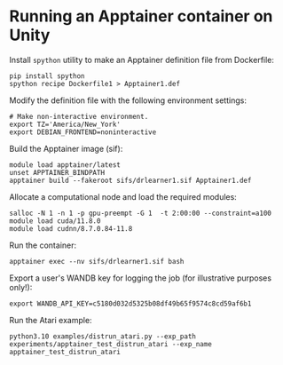 # Running an Apptainer container on Unity

Install `spython` utility to make an Apptainer definition file from Dockerfile:
```
pip install spython
spython recipe Dockerfile1 > Apptainer1.def 
```
Modify the definition file with the following environment settings:
```
# Make non-interactive environment.
export TZ='America/New_York'
export DEBIAN_FRONTEND=noninteractive
```
Build the Apptainer image (sif):
```
module load apptainer/latest 
unset APPTAINER_BINDPATH
apptainer build --fakeroot sifs/drlearner1.sif Apptainer1.def 
```
Allocate a computational node and load the required modules:
```
salloc -N 1 -n 1 -p gpu-preempt -G 1  -t 2:00:00 --constraint=a100
module load cuda/11.8.0
module load cudnn/8.7.0.84-11.8 
```
Run the container:
```
apptainer exec --nv sifs/drlearner1.sif bash
```
Export a user's WANDB key for logging the job (for illustrative purposes only!):
```
export WANDB_API_KEY=c5180d032d5325b08df49b65f9574c8cd59af6b1
```
Run the Atari example:
```
python3.10 examples/distrun_atari.py --exp_path experiments/apptainer_test_distrun_atari --exp_name apptainer_test_distrun_atari
```